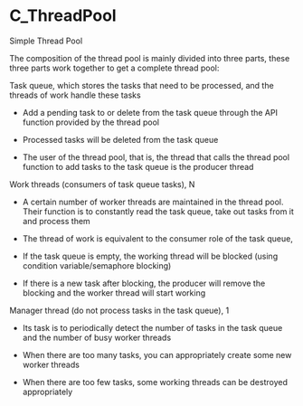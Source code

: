 # C_ThreadPool
 Simple Thread Pool



The composition of the thread pool is mainly divided into three parts, these three parts work together to get a complete thread pool:



Task queue, which stores the tasks that need to be processed, and the threads of work handle these tasks

- Add a pending task to or delete from the task queue through the API function provided by the thread pool

- Processed tasks will be deleted from the task queue

- The user of the thread pool, that is, the thread that calls the thread pool function to add tasks to the task queue is the producer thread



Work threads (consumers of task queue tasks), N

- A certain number of worker threads are maintained in the thread pool. Their function is to constantly read the task queue, take out tasks from it and process them

- The thread of work is equivalent to the consumer role of the task queue,

- If the task queue is empty, the working thread will be blocked (using condition variable/semaphore blocking)

- If there is a new task after blocking, the producer will remove the blocking and the worker thread will start working



Manager thread (do not process tasks in the task queue), 1

- Its task is to periodically detect the number of tasks in the task queue and the number of busy worker threads

- When there are too many tasks, you can appropriately create some new worker threads



- When there are too few tasks, some working threads can be destroyed appropriately



 
